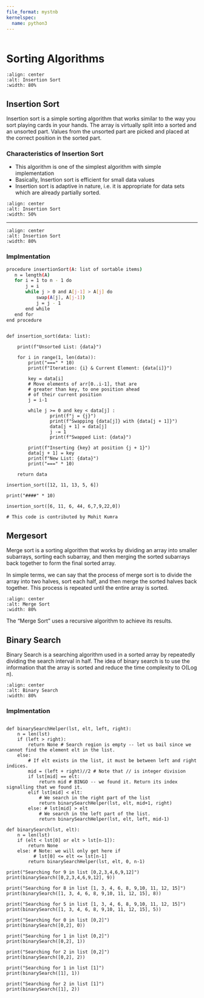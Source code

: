```yaml
---
file_format: mystnb
kernelspec:
  name: python3
---
```


```{title} Sorting Algorithms
```

# Sorting Algorithms


```{image} https://zaxrosenberg.com/wp-content/uploads/2017/12/sort_complexity.png
:align: center
:alt: Insertion Sort
:width: 80%
```

## Insertion Sort
Insertion sort is a simple sorting algorithm that works similar to the way you sort playing cards in your hands. The array is virtually split into a sorted and an unsorted part. Values from the unsorted part are picked and placed at the correct position in the sorted part.

### Characteristics of Insertion Sort
- This algorithm is one of the simplest algorithm with simple implementation
- Basically, Insertion sort is efficient for small data values
- Insertion sort is adaptive in nature, i.e. it is appropriate for data sets which are already partially sorted.


```{image} https://media.geeksforgeeks.org/wp-content/uploads/insertionsort.png
:align: center
:alt: Insertion Sort
:width: 50%
```
---

```{image} https://www.swtestacademy.com/wp-content/uploads/2021/11/insertion-sort.gif
:align: center
:alt: Insertion Sort
:width: 80%
```

### Implmentation

```bash
procedure insertionSort(A: list of sortable items)
   n = length(A)
   for i = 1 to n - 1 do
       j = i
       while j > 0 and A[j-1] > A[j] do
           swap(A[j], A[j-1])
           j = j - 1
       end while
   end for
end procedure
```

```{code-cell}

def insertion_sort(data: list):
    
    print(f"Unsorted List: {data}")

    for i in range(1, len(data)):
        print("===" * 10)
        print(f"Iteration: {i} & Current Element: {data[i]}")
        
        key = data[i]
        # Move elements of arr[0..i-1], that are
        # greater than key, to one position ahead
        # of their current position
        j = i-1

        while j >= 0 and key < data[j] :
                print(f"j = {j}")
                print(f"Swapping {data[j]} with {data[j + 1]}")
                data[j + 1] = data[j]
                j -= 1
                print(f"Swapped List: {data}")
        
        print(f"Inserting {key} at position {j + 1}")
        data[j + 1] = key
        print(f"New List: {data}")
        print("===" * 10)
    
    return data
 
insertion_sort([12, 11, 13, 5, 6])

print("####" * 10)

insertion_sort([6, 11, 6, 44, 6,7,9,22,0])
 
# This code is contributed by Mohit Kumra
```
## Mergesort

Merge sort is a sorting algorithm that works by dividing an array into smaller subarrays, sorting each subarray, and then merging the sorted subarrays back together to form the final sorted array.

In simple terms, we can say that the process of merge sort is to divide the array into two halves, sort each half, and then merge the sorted halves back together. This process is repeated until the entire array is sorted.

```{image} https://i0.wp.com/www.coderarticles.com/wp-content/uploads/2019/01/merge_sort_algorithm.png
:align: center
:alt: Merge Sort
:width: 80%
```

The “Merge Sort”  uses a recursive algorithm to achieve its results.



## Binary Search

Binary Search is a searching algorithm used in a sorted array by repeatedly dividing the search interval in half. The idea of binary search is to use the information that the array is sorted and reduce the time complexity to O(Log n). 


```{image} https://blog.penjee.com/wp-content/uploads/2015/04/binary-and-linear-search-animations.gif
:align: center
:alt: Binary Search
:width: 80%
```

### Implmentation


```{code-cell}

def binarySearchHelper(lst, elt, left, right):
    n = len(lst)
    if (left > right):
        return None # Search region is empty -- let us bail since we cannot find the element elt in the list.
    else: 
        # If elt exists in the list, it must be between left and right indices.
        mid = (left + right)//2 # Note that // is integer division 
        if lst[mid] == elt: 
            return mid # BINGO -- we found it. Return its index signalling that we found it.
        elif lst[mid] < elt: 
            # We search in the right part of the list
            return binarySearchHelper(lst, elt, mid+1, right)
        else: # lst[mid] > elt
            # We search in the left part of the list.
            return binarySearchHelper(lst, elt, left, mid-1)

def binarySearch(lst, elt):
    n = len(lst)
    if (elt < lst[0] or elt > lst[n-1]):
        return None
    else: # Note: we will only get here if
          # lst[0] <= elt <= lst[n-1]
        return binarySearchHelper(lst, elt, 0, n-1)

print("Searching for 9 in list [0,2,3,4,6,9,12]")
print(binarySearch([0,2,3,4,6,9,12], 9))

print("Searching for 8 in list [1, 3, 4, 6, 8, 9,10, 11, 12, 15]")
print(binarySearch([1, 3, 4, 6, 8, 9,10, 11, 12, 15], 8))

print("Searching for 5 in list [1, 3, 4, 6, 8, 9,10, 11, 12, 15]")
print(binarySearch([1, 3, 4, 6, 8, 9,10, 11, 12, 15], 5))

print("Searching for 0 in list [0,2]")
print(binarySearch([0,2], 0))

print("Searching for 1 in list [0,2]")
print(binarySearch([0,2], 1))

print("Searching for 2 in list [0,2]")
print(binarySearch([0,2], 2))

print("Searching for 1 in list [1]")
print(binarySearch([1], 1))

print("Searching for 2 in list [1]")
print(binarySearch([1], 2))

```